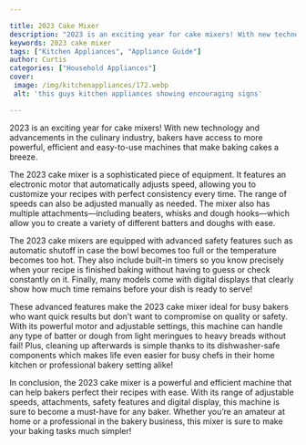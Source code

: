 ```yaml
---

title: 2023 Cake Mixer
description: "2023 is an exciting year for cake mixers! With new technology and advancements in the culinary industry, bakers have access to mor...keep reading to learn"
keywords: 2023 cake mixer
tags: ["Kitchen Appliances", "Appliance Guide"]
author: Curtis
categories: ["Household Appliances"]
cover: 
 image: /img/kitchenappliances/172.webp
 alt: 'this guys kitchen appliances showing encouraging signs'

---
```


2023 is an exciting year for cake mixers! With new technology and advancements in the culinary industry, bakers have access to more powerful, efficient and easy-to-use machines that make baking cakes a breeze.

The 2023 cake mixer is a sophisticated piece of equipment. It features an electronic motor that automatically adjusts speed, allowing you to customize your recipes with perfect consistency every time. The range of speeds can also be adjusted manually as needed. The mixer also has multiple attachments—including beaters, whisks and dough hooks—which allow you to create a variety of different batters and doughs with ease.

The 2023 cake mixers are equipped with advanced safety features such as automatic shutoff in case the bowl becomes too full or the temperature becomes too hot. They also include built-in timers so you know precisely when your recipe is finished baking without having to guess or check constantly on it. Finally, many models come with digital displays that clearly show how much time remains before your dish is ready to serve! 

These advanced features make the 2023 cake mixer ideal for busy bakers who want quick results but don’t want to compromise on quality or safety. With its powerful motor and adjustable settings, this machine can handle any type of batter or dough from light meringues to heavy breads without fail! Plus, cleaning up afterwards is simple thanks to its dishwasher-safe components which makes life even easier for busy chefs in their home kitchen or professional bakery setting alike! 

In conclusion, the 2023 cake mixer is a powerful and efficient machine that can help bakers perfect their recipes with ease. With its range of adjustable speeds, attachments, safety features and digital display, this machine is sure to become a must-have for any baker. Whether you’re an amateur at home or a professional in the bakery business, this mixer is sure to make your baking tasks much simpler!
